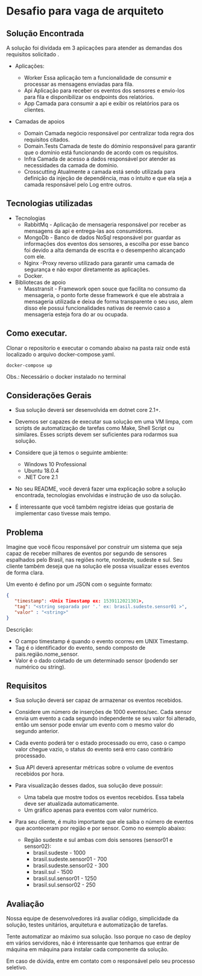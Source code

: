 # Desafio para vaga de arquiteto

## Solução Encontrada
A solução foi divídada em 3 apiicações para atender as demandas dos requisitos solicitado .

* Aplicações:
    * Worker
        Essa aplicação tem a funcionalidade de consumir e processar as mensagens enviadas para fila.
    * Api
        Aplicação  para receber os eventos dos sensores e envio-los para fila  e  disponibilizar os endpoints dos relatórios.
    * App
        Camada para consumir a api e exibir os relatórios para os clientes.

* Camadas de apoios
    *  Domain 
        Camada negócio responsável por centralizar toda regra dos requisitos citados.
  *  Domain.Tests
        Camada de teste do dóminio responsável para garantir que o domínio está funcionando de acordo com os requisitos.
    * Infra
        Camada de acesso a dados responsável por atender as necessidades da camada de domínio.
    * Crosscutting
        Atualmente a camada está sendo utilizada para definição da injeção de dependência, mas o intuito e que ela seja a camada responsável pelo Log entre outros.
## Tecnologias utilizadas
* Tecnologias
    * RabbitMq - Aplicação de mensageria responsável por receber as mensagens da api e entrega-las aos consumidores.
    * MongoDb - Banco de dados NoSql responsável por guardar as informações dos eventos dos sensores, a escolha por esse banco foi devido a alta demanda de escrita e o desempenho alcançado com ele.
    * Nginx -Proxy reverso utilizado para garantir uma camada de segurança e não expor diretamente as aplicações.
    * Docker.
* Bibliotecas de apoio
    *  Masstransit - Framework open souce que facilita no consumo da mensageria, o ponto forte desse framework é que ele abstraia a mensageria utilizada e deixa de forma transparente o seu uso, alem disso ele possui funcionalidades nativas de reenvio caso a mensageria esteja fora do ar ou ocupada. 

## Como executar.
Clonar o repositorio e executar o comando abaixo na pasta raiz onde está localizado o arquivo  docker-compose.yaml. 
```code
docker-compose up
```

Obs.: Necessário o docker instalado no terminal


## Considerações Gerais

* Sua solução deverá ser desenvolvida em dotnet core 2.1+.

* Devemos ser capazes de executar sua solução em uma VM limpa, com scripts de automatização de tarefas como Make, Shell Script ou similares. Esses scripts devem ser suficientes para rodarmos sua solução.

* Considere que já temos o seguinte ambiente:
    * Windows 10 Professional
    * Ubuntu 18.0.4
    * .NET Core 2.1

* No seu README, você deverá fazer uma explicação sobre a solução encontrada, tecnologias envolvidas e instrução de uso da solução. 

* É interessante que você também registre ideias que gostaria de implementar caso tivesse mais tempo.

## Problema

Imagine que você ficou responsável por construir um sistema que seja capaz de receber milhares de eventos por segundo de sensores espalhados pelo Brasil, nas regiões norte, nordeste, sudeste e sul. Seu cliente também deseja que na solução ele possa visualizar esses eventos de forma clara.

Um evento é defino por um JSON com o seguinte formato:

```json
{
   "timestamp": <Unix Timestamp ex: 1539112021301>,
   "tag": "<string separada por '.' ex: brasil.sudeste.sensor01 >",
   "valor" : "<string>"
}
```

Descrição:
 * O campo timestamp é quando o evento ocorreu em UNIX Timestamp.
 * Tag é o identificador do evento, sendo composto de pais.região.nome_sensor.
 * Valor é o dado coletado de um determinado sensor (podendo ser numérico ou string).

## Requisitos

* Sua solução deverá ser capaz de armazenar os eventos recebidos.

* Considere um número de inserções de 1000 eventos/sec. Cada sensor envia um evento a cada segundo independente se seu valor foi alterado, então um sensor pode enviar um evento com o mesmo valor do segundo anterior.

* Cada evento poderá ter o estado processado ou erro, caso o campo valor chegue vazio, o status do evento será erro caso contrário processado.

* Sua API deverá apresentar métricas sobre o volume de eventos recebidos por hora.

* Para visualização desses dados, sua solução deve possuir:
    * Uma tabela que mostre todos os eventos recebidos. Essa tabela deve ser atualizada automaticamente.
    * Um gráfico apenas para eventos com valor numérico.

* Para seu cliente, é muito importante que ele saiba o número de eventos que aconteceram por região e por sensor. Como no exemplo abaixo:
    * Região sudeste e sul ambas com dois sensores (sensor01 e sensor02):
        * brasil.sudeste - 1000
        * brasil.sudeste.sensor01 - 700
        * brasil.sudeste.sensor02 - 300
        * brasil.sul - 1500
        * brasil.sul.sensor01 - 1250
        * brasil.sul.sensor02 - 250

## Avaliação

Nossa equipe de desenvolvedores irá avaliar código, simplicidade da solução, testes unitários, arquitetura e automatização de tarefas.

Tente automatizar ao máximo sua solução. Isso porque no caso de deploy em vários servidores, não é interessante que tenhamos que entrar de máquina em máquina para instalar cada componente da solução.

Em caso de dúvida, entre em contato com o responsável pelo seu processo seletivo.